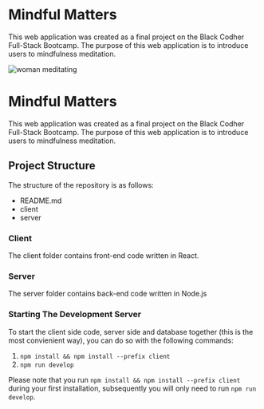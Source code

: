# Mindful Matters 

This web application was created as a final project on the Black Codher Full-Stack Bootcamp. 
The purpose of this web application is to introduce users to mindfulness meditation. 

![woman meditating](https://img.freepik.com/free-photo/attractive-black-woman-bed-meditating_153437-2932.jpg?size=626&ext=jpg)

# Mindful Matters 

This web application was created as a final project on the Black Codher Full-Stack Bootcamp. 
The purpose of this web application is to introduce users to mindfulness meditation. 


## Project Structure

The structure of the repository is as follows:

- README.md
- client
- server

### Client

The client folder contains front-end code written in React. 

### Server

The server folder contains back-end code written in Node.js


### Starting The Development Server

To start the client side code, server side and database together (this is the most convienient way), you can do so with the following commands:
1. `npm install && npm install --prefix client`
2. `npm run develop`

Please note that you run `npm install && npm install --prefix client` during your first installation, subsequently you will only need to run `npm run develop`. 
